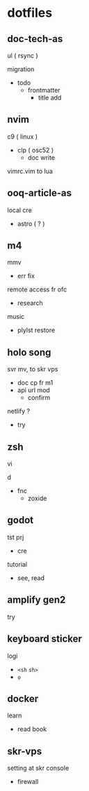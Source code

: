 
# dotfiles


## doc-tech-as

ul ( rsync )

migration
- todo
  - frontmatter
    - title add


## nvim

c9 ( linux )
- clp ( osc52 )
  - doc write


vimrc.vim to lua


## ooq-article-as

local cre
- astro ( ? )


## m4

mmv
- err fix

remote access fr ofc
- research

music
- plylst restore


## holo song

svr mv, to skr vps
- doc cp fr m1
- api url mod
  - confirm

netlify ?
- try


## zsh

vi

d
- fnc
  - zoxide


## godot

tst prj
- cre

tutorial
- see, read


## amplify gen2

try


## keyboard sticker

logi
- `<sh` `sh>`
- `o`


## docker

learn
- read book


## skr-vps

setting at skr console
- firewall


